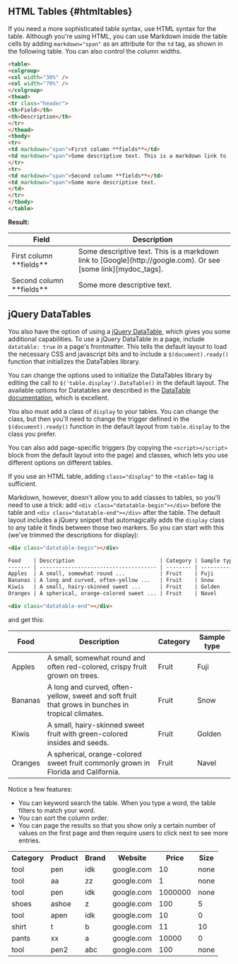## HTML Tables {#htmltables}

If you need a more sophisticated table syntax, use HTML syntax for the table. Although you're using HTML, you can use Markdown inside the table cells by adding `markdown="span"` as an attribute for the `td` tag, as shown in the following table. You can also control the column widths.

```html
<table>
<colgroup>
<col width="30%" />
<col width="70%" />
</colgroup>
<thead>
<tr class="header">
<th>Field</th>
<th>Description</th>
</tr>
</thead>
<tbody>
<tr>
<td markdown="span">First column **fields**</td>
<td markdown="span">Some descriptive text. This is a markdown link to [Google](http://google.com). Or see [some link][mydoc_tags].</td>
</tr>
<tr>
<td markdown="span">Second column **fields**</td>
<td markdown="span">Some more descriptive text.
</td>
</tr>
</tbody>
</table>
```

**Result:**
<table>
<colgroup>
<col width="30%" />
<col width="70%" />
</colgroup>
<thead>
<tr class="header">
<th>Field</th>
<th>Description</th>
</tr>
</thead>
<tbody>
<tr>
<td markdown="span">First column **fields**</td>
<td markdown="span">Some descriptive text. This is a markdown link to [Google](http://google.com). Or see [some link][mydoc_tags].</td>
</tr>
<tr>
<td markdown="span">Second column **fields**</td>
<td markdown="span">Some more descriptive text.
</td>
</tr>
</tbody>
</table>

## jQuery DataTables

You also have the option of using a [jQuery DataTable](https://www.datatables.net/), which gives you some additional capabilities. To use a jQuery DataTable in a page, include `datatable: true` in a page's frontmatter. This tells the default layout to load the necessary CSS and javascript bits and to include a `$(document).ready()` function that initializes the DataTables library.

You can change the options used to initialize the DataTables library by editing the call to `$('table.display').DataTable()` in the default layout.  The available options for Datatables are described in the [DataTable documentation](https://www.datatables.net/manual/options), which is excellent.

You also must add a class of `display` to your tables.  You can change the class, but then you'll need to change the trigger defined in the `$(document).ready()` function in the default layout from `table.display` to the class you prefer.

You can also add page-specific triggers (by copying the `<script></script>` block from the default layout into the page) and classes, which lets you use different options on different tables.

If you use an HTML table, adding `class="display"` to the `<table>` tag is sufficient.

Markdown, however, doesn't allow you to add classes to tables, so you'll need to use a trick: add `<div class="datatable-begin"></div>` before the table and `<div class="datatable-end"></div>` after the table.  The default layout includes a jQuery snippet that automagically adds the `display` class to any table it finds between those two markers.  So you can start with this (we've trimmed the descriptions for display):

```markdown
<div class="datatable-begin"></div>

Food    | Description                           | Category | Sample type
------- | ------------------------------------- | -------- | -----------
Apples  | A small, somewhat round ...           | Fruit    | Fuji
Bananas | A long and curved, often-yellow ...   | Fruit    | Snow
Kiwis   | A small, hairy-skinned sweet ...      | Fruit    | Golden
Oranges | A spherical, orange-colored sweet ... | Fruit    | Navel

<div class="datatable-end"></div>
```

and get this:

<div class="datatable-begin"></div>

Food    | Description                                                                                       | Category | Sample type
------- | ------------------------------------------------------------------------------------------------- | -------- | -----------
Apples  | A small, somewhat round and often red-colored, crispy fruit grown on trees.                       | Fruit    | Fuji
Bananas | A long and curved, often-yellow, sweet and soft fruit that grows in bunches in tropical climates. | Fruit    | Snow
Kiwis   | A small, hairy-skinned sweet fruit with green-colored insides and seeds.                          | Fruit    | Golden
Oranges | A spherical, orange-colored sweet fruit commonly grown in Florida and California.                 | Fruit    | Navel

<div class="datatable-end"></div>


Notice a few features:

* You can keyword search the table. When you type a word, the table filters to match your word.
* You can sort the column order.
* You can page the results so that you show only a certain number of values on the first page and then require users to click next to see more entries.













<table style="width:100%">
  <tr>
    <th>Category</th>
    <th>Product</th>
    <th>Brand</th>
    <th>Website</th>
    <th>Price</th> 
    <th>Size</th>
  </tr>
  <tr>
    <td>tool</td>
    <td>pen</td> 
    <td>idk</td>
    <td>google.com</td>
    <td>10</td> 
    <td>none</td>
  </tr>
  <tr>
    <td>tool</td>
    <td>aa</td> 
    <td>zz</td>
    <td>google.com</td>
    <td>1</td> 
    <td>none</td>
  </tr>
    <tr>
    <td>tool</td>
    <td>pen</td> 
    <td>idk</td>
    <td>google.com</td>
    <td>1000000</td> 
    <td>none</td>
  </tr>
    <tr>
    <td>shoes</td>
    <td>ashoe</td> 
    <td>z</td>
    <td>google.com</td>
    <td>100</td> 
    <td>5</td>
  </tr>
    <tr>
    <td>tool</td>
    <td>apen</td> 
    <td>idk</td>
    <td>google.com</td>
    <td>10</td> 
    <td>0</td>
  </tr>
    <tr>
    <td>shirt</td>
    <td>t</td> 
    <td>b</td>
    <td>google.com</td>
    <td>11</td> 
    <td>10</td>
  </tr>
    <tr>
    <td>pants</td>
    <td>xx</td> 
    <td>a</td>
    <td>google.com</td>
    <td>10000</td> 
    <td>0</td>
  </tr>
    <tr>
    <td>tool</td>
    <td>pen2</td> 
    <td>abc</td>
    <td>google.com</td>
    <td>100</td> 
    <td>none</td>
  </tr>
</table>
